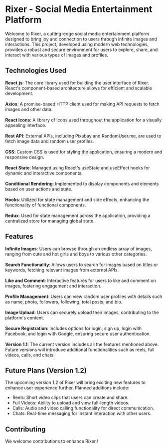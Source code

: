 
  <h1>Rixer - Social Media Entertainment Platform</h1>
  <p>
    Welcome to Rixer, a cutting-edge social media entertainment platform designed to bring joy and connection to users through infinite images and interactions. This project, developed using modern web technologies, provides a robust and secure environment for users to explore, share, and interact with various types of images and profiles.
  </p>

  <h2>Technologies Used</h2>
  <p>
    <strong>React.js</strong>: The core library used for building the user interface of Rixer. React's component-based architecture allows for efficient and scalable development.<br><br>
    <strong>Axios</strong>: A promise-based HTTP client used for making API requests to fetch images and other data.<br><br>
    <strong>React Icons</strong>: A library of icons used throughout the application for a visually appealing interface.<br><br>
    <strong>Rest API</strong>: External APIs, including Pixabay and RandomUser.me, are used to fetch image data and random user profiles.<br><br>
    <strong>CSS</strong>: Custom CSS is used for styling the application, ensuring a modern and responsive design.<br><br>
    <strong>React State</strong>: Managed using React's useState and useEffect hooks for dynamic and interactive components.<br><br>
    <strong>Conditional Rendering</strong>: Implemented to display components and elements based on user actions and state.<br><br>
    <strong>Hooks</strong>: Utilized for state management and side effects, enhancing the functionality of functional components.<br><br>
    <strong>Redux</strong>: Used for state management across the application, providing a centralized store for managing global state.
  </p>

  <h2>Features</h2>
  <p>
    <strong>Infinite Images</strong>: Users can browse through an endless array of images, ranging from cute and hot girls and boys to various other categories.<br><br>
    <strong>Search Functionality</strong>: Allows users to search for images based on titles or keywords, fetching relevant images from external APIs.<br><br>
    <strong>Like and Comment</strong>: Interactive features for users to like and comment on images, fostering engagement and interaction.<br><br>
    <strong>Profile Management</strong>: Users can view random user profiles with details such as name, photo, followers, following, total posts, and bio.<br><br>
    <strong>Image Upload</strong>: Users can securely upload their images, contributing to the platform's content.<br><br>
    <strong>Secure Registration</strong>: Includes options for login, sign up, login with Facebook, and login with Google, ensuring secure user authentication.<br><br>
    <strong>Version 1.1</strong>: The current version includes all the features mentioned above. Future versions will introduce additional functionalities such as reels, full videos, calls, and chats.
  </p>

  <h2>Future Plans (Version 1.2)</h2>
  <p>
    The upcoming version 1.2 of Rixer will bring exciting new features to enhance user experience further. Planned additions include:
  </p>
  <ul>
    <li>Reels: Short video clips that users can create and share.</li>
    <li>Full Videos: Ability to upload and view full-length videos.</li>
    <li>Calls: Audio and video calling functionality for direct communication.</li>
    <li>Chats: Real-time messaging for instant interaction with other users.</li>
  </ul>


  <h2>Contributing</h2>
  <p>
    We welcome contributions to enhance Rixer.!
  </p>

 >

 
